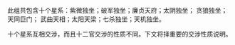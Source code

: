 此组共包含十个星系：紫微独坐；破军独坐；廉贞天府；太阴独坐； 贪狼独坐； 天同巨门； 武曲天相；太阳天梁；七杀独坐；天机独坐。

十个星系互相交涉，而且十二官交涉的性质不同。下文将择重要的交涉性质说明。